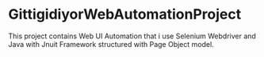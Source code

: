 # GittigidiyorWebAutomationProject
This project contains Web UI Automation that i use Selenium Webdriver and Java with Jnuit Framework structured with Page Object model.
